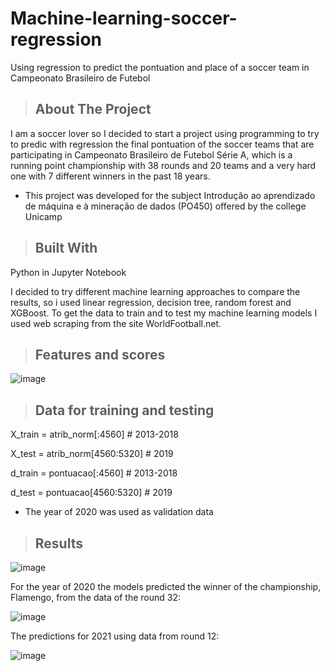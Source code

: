 # Machine-learning-soccer-regression
 Using regression to predict the pontuation and place of a soccer team in Campeonato Brasileiro de Futebol
 
> ## About The Project

I am a soccer lover so I decided to start a project using programming to try to predic with regression the final pontuation of the soccer teams that are participating in Campeonato Brasileiro de Futebol Série A, which is a running point championship with 38 rounds and 20 teams and a very hard one with 7 different winners in the past 18 years.
* This project was developed for the subject Introdução ao aprendizado de máquina e à mineração de dados (PO450) offered by the college Unicamp
> ## Built With

Python in Jupyter Notebook

I decided to try different machine learning approaches to compare the results, so i used linear regression, decision tree, random forest and XGBoost.
To get the data to train and to test my machine learning models I used web scraping from the site WorldFootball.net.

> ## Features and scores

![image](https://user-images.githubusercontent.com/88220952/128258316-353fe366-943b-4edb-b32a-66976dd4751f.png)

> ## Data for training and testing

X_train = atrib_norm[:4560] # 2013-2018

X_test = atrib_norm[4560:5320] # 2019

d_train = pontuacao[:4560] # 2013-2018

d_test = pontuacao[4560:5320] # 2019

* The year of 2020 was used as validation data

> ## Results

![image](https://user-images.githubusercontent.com/88220952/128260636-f23c23ff-7bf8-4aa1-baba-2b8f39f84ca7.png)

For the year of 2020 the models predicted the winner of the championship, Flamengo, from the data of the round 32:

![image](https://user-images.githubusercontent.com/88220952/128260543-d77dd283-d41f-4684-b823-5b45d080b48a.png)

The predictions for 2021 using data from round 12:

![image](https://user-images.githubusercontent.com/88220952/128260698-f449ee9b-6f98-46d0-b551-abb677a7509f.png)

